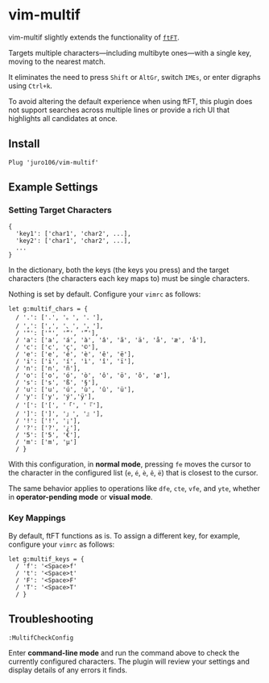 # vim-multif 

vim-multif slightly extends the functionality of [`ftFT`](https://github.com/vim/vim/blob/0d76683e094c6cac2e879601aff3acf1163cbe0b/runtime/doc/motion.txt#L254-L262).

Targets multiple characters—including multibyte ones—with a single key, moving to the nearest match. 

It eliminates the need to press `Shift` or `AltGr`, switch `IMEs`, or enter digraphs using `Ctrl+k`.

To avoid altering the default experience when using ftFT, this plugin does not support searches across multiple lines or provide a rich UI that highlights all candidates at once.

## Install

```
Plug 'juro106/vim-multif'
```

## Example Settings 

### Setting Target Characters

```
{ 
  'key1': ['char1', 'char2', ...],
  'key2': ['char1', 'char2', ...],
  ...
}
```

In the dictionary, both the keys (the keys you press) and the target characters (the characters each key maps to) must be single characters.

Nothing is set by default. Configure your `vimrc` as follows:

```
let g:multif_chars = {
  / '.': ['.', '。', '．'],
  / ',': [',', '、', '，'],
  / '"': ['"', '“', '”'],
  / 'a': ['a', 'á', 'à', 'â', 'ã', 'ä', 'å', 'æ', 'å'],
  / 'c': ['c', 'ç', '©'],
  / 'e': ['e', 'é', 'è', 'ê', 'ë'],
  / 'i': ['i', 'í', 'ì', 'î', 'ï'],
  / 'n': ['n', 'ñ'],
  / 'o': ['o', 'ó', 'ò', 'ô', 'ö', 'õ', 'ø'],
  / 's': ['s', 'ß', '§'],
  / 'u': ['u', 'ú', 'ù', 'û', 'ü'],
  / 'y': ['y', 'ý','ÿ'],
  / '[': ['[', '「', '『'],
  / ']': [']', '」', '』'],
  / '!': ['!', '¡'],
  / '?': ['?', '¿'],
  / '5': ['5', '€'],
  / 'm': ['m', 'μ']
  / }
```

With this configuration, in **normal mode**, pressing `fe` moves the cursor to the character in the configured list (`e`, `é`, `è`, `ê`, `ë`) that is closest to the cursor.

The same behavior applies to operations like `dfe`, `cte`, `vfe`, and `yte`, whether in **operator-pending mode** or **visual mode**.

### Key Mappings

By default, ftFT functions as is. To assign a different key, for example, configure your `vimrc` as follows:

```
let g:multif_keys = {
  / 'f': '<Space>f'
  / 't': '<Space>t'
  / 'F': '<Space>F'
  / 'T': '<Space>T'
  / }
```

## Troubleshooting

```
:MultifCheckConfig
```

Enter **command-line mode** and run the command above to check the currently configured characters. The plugin will review your settings and display details of any errors it finds.

